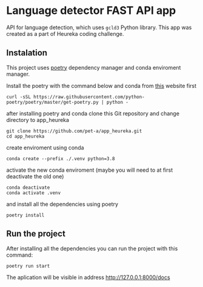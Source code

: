 # Language detector FAST API app 

API for language detection, which uses ```gcld3``` Python library.
This app was created as a part of Heureka coding challenge. 

## Instalation 

This project uses [poetry](https://python-poetry.org/) dependency manager and conda enviroment manager.

Install the poetry with the command below and conda from [this](https://docs.conda.io/projects/conda/en/latest/user-guide/install/index.html) website first

```
curl -sSL https://raw.githubusercontent.com/python-poetry/poetry/master/get-poetry.py | python -
```

after installing poetry and conda clone this Git repository and change directory to app_heureka

```
git clone https://github.com/pet-a/app_heureka.git
cd app_heureka
```

create enviroment using conda

```
conda create --prefix ./.venv python=3.8
```
activate the new conda enviroment (maybe you will need to at first deactivate the old one)
```
conda deactivate
conda activate .venv
```

and install all the dependencies using poetry

```
poetry install
```

## Run the project

After installing all the dependencies you can run the project with this command:
```
poetry run start
```

The aplication will be visible in address http://127.0.0.1:8000/docs
